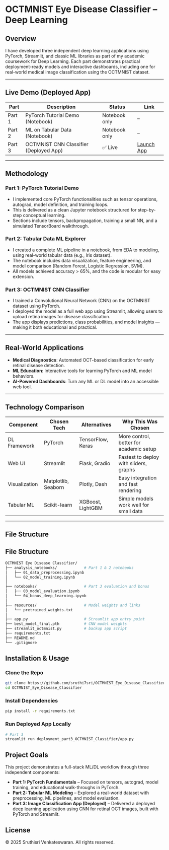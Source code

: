 # OCTMNIST Eye Disease Classifier – Deep Learning

## Overview
I have developed three independent deep learning applications using PyTorch, Streamlit, and classic ML libraries as part of my academic coursework for Deep Learning. Each part demonstrates practical deployment-ready models and interactive dashboards, including one for real-world medical image classification using the OCTMNIST dataset.

---
## Live Demo (Deployed App)

| Part | Description                             | Status     | Link |
|------|-----------------------------------------|------------|------|
| Part 1 | PyTorch Tutorial Demo (Notebook)         | Notebook only | – |
| Part 2 | ML on Tabular Data (Notebook)            | Notebook only | – |
| Part 3 | OCTMNIST CNN Classifier (Deployed App)   | ✅ Live      | [Launch App](https://octmnist-classifier-fhxddfydazvlesy9ycqnzg.streamlit.app/) |

---
## Methodology

### Part 1: PyTorch Tutorial Demo
- I implemented core PyTorch functionalities such as tensor operations, autograd, model definition, and training loops.
- This is delivered as a clean Jupyter notebook structured for step-by-step conceptual learning.
- Sections include tensors, backpropagation, training a small NN, and a simulated TensorBoard walkthrough.

### Part 2: Tabular Data ML Explorer
- I created a complete ML pipeline in a notebook, from EDA to modeling, using real-world tabular data (e.g., Iris dataset).
- The notebook includes data visualization, feature engineering, and model comparison (Random Forest, Logistic Regression, SVM).
- All models achieved accuracy > 65%, and the code is modular for easy extension.

### Part 3: OCTMNIST CNN Classifier
- I trained a Convolutional Neural Network (CNN) on the OCTMNIST dataset using PyTorch.
- I deployed the model as a full web app using Streamlit, allowing users to upload retina images for disease classification.
- The app displays predictions, class probabilities, and model insights — making it both educational and practical.

---

## Real-World Applications
- **Medical Diagnostics**: Automated OCT-based classification for early retinal disease detection.
- **ML Education**: Interactive tools for learning PyTorch and ML model behaviors.
- **AI-Powered Dashboards**: Turn any ML or DL model into an accessible web tool.

---

## Technology Comparison

| Component        | Chosen Tech           | Alternatives              | Why This Was Chosen |
|------------------|------------------------|----------------------------|----------------------|
| DL Framework     | PyTorch                | TensorFlow, Keras          | More control, better for academic setup |
| Web UI           | Streamlit              | Flask, Gradio              | Fastest to deploy with sliders, graphs |
| Visualization    | Matplotlib, Seaborn    | Plotly, Dash               | Easy integration and fast rendering |
| Tabular ML       | Scikit-learn           | XGBoost, LightGBM          | Simple models work well for small data |

---

## File Structure

## File Structure
```bash
OCTMNIST Eye Disease Classifier/
├── analysis_notebooks/            # Part 1 & 2 notebooks
│   ├── 01_data_preprocessing.ipynb
│   └── 02_model_training.ipynb
│
├── notebooks/                     # Part 3 evaluation and bonus
│   ├── 03_model_evaluation.ipynb
│   └── 04_bonus_deep_learning.ipynb
│
├── resources/                     # Model weights and links
│   └── pretrained_weights.txt
│
├── app.py                         # Streamlit app entry point
├── best_model_final.pth           # CNN model weights
├── streamlit_octmnist.py          # backup app script
├── requirements.txt
├── README.md
└── .gitignore
```

## Installation & Usage
### Clone the Repo
```bash
git clone https://github.com/sruthi7sri/OCTMNIST_Eye_Disease_Classifier.git
cd OCTMNIST_Eye_Disease_Classifier
```
### Install Dependencies
```bash
pip install -r requirements.txt
```

### Run Deployed App Locally
```bash
# Part 3
streamlit run deployment_part3_OCTMNIST_Classifier/app.py
```

## Project Goals
This project demonstrates a full-stack ML/DL workflow through three independent components:

- **Part 1: PyTorch Fundamentals** – Focused on tensors, autograd, model training, and educational walk-throughs in PyTorch.
- **Part 2: Tabular ML Modeling** – Explored a real-world dataset with preprocessing, ML pipelines, and model evaluation.
- **Part 3: Image Classification App (Deployed)** – Delivered a deployed deep learning application using CNN for retinal OCT images, built with PyTorch and Streamlit.

## License
© 2025 Sruthisri Venkateswaran. All rights reserved.

